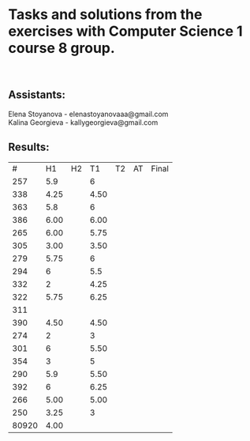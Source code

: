 <h1>Tasks and solutions from the exercises with Computer Science 1 course 8 group.</h1>
<br>
<h2>Assistants:</h2>
Elena Stoyanova - elenastoyanovaaa@gmail.com
<br>
Kalina Georgieva - kallygeorgieva@gmail.com

<h2>Results:</h2>
<table>
	<tr>
		<td>#</td>
		<td>H1</td>
		<td>H2</td>
		<td>T1</td>
		<td>T2</td>
		<td>AT</td>
		<td>Final</td>
	</tr>
		<tr>
			<td>257</td>
			<td>5.9</td>
			<td></td>
			<td>6</td>
			<td></td>
			<td></td>
			<td></td>
		</tr>
		<tr>
			<td>338</td>
			<td>4.25</td>
			<td></td>
			<td>4.50</td>
			<td></td>
			<td></td>
			<td></td>
		</tr>
		<tr>
			<td>363</td>
			<td>5.8</td>
			<td></td>
			<td>6</td>
			<td></td>
			<td></td>
			<td></td>
		</tr>
		<tr>
			<td>386</td>
			<td>6.00</td>
			<td></td>
			<td>6.00</td>
			<td></td>
			<td></td>
			<td></td>
		</tr>
		<tr>
			<td>265</td>
			<td>6.00</td>
			<td></td>
			<td>5.75</td>
			<td></td>
			<td></td>
			<td></td>
		</tr>
		<tr>
			<td>305</td>
			<td>3.00</td>
			<td></td>
			<td>3.50</td>
			<td></td>
			<td></td>
			<td></td>
		</tr>
		<tr>
			<td>279</td>
			<td>5.75</td>
			<td></td>
			<td>6</td>
			<td></td>
			<td></td>
			<td></td>
		</tr>
		<tr>
			<td>294</td>
			<td>6</td>
			<td></td>
			<td>5.5</td>
			<td></td>
			<td></td>
			<td></td>
		</tr>
		<tr>
			<td>332</td>
			<td>2</td>
			<td></td>
			<td>4.25</td>
			<td></td>
			<td></td>
			<td></td>
		</tr>
		<tr>
			<td>322</td>
			<td>5.75</td>
			<td></td>
			<td>6.25</td>
			<td></td>
			<td></td>
			<td></td>
		</tr>
		<tr>
			<td>311</td>
			<td></td>
			<td></td>
			<td></td>
			<td></td>
			<td></td>
			<td></td>
		</tr>
		<tr>
			<td>390</td>
			<td>4.50</td>
			<td></td>
			<td>4.50</td>
			<td></td>
			<td></td>
			<td></td>
		</tr>
		<tr>
			<td>274</td>
			<td>2</td>
			<td></td>
			<td>3</td>
			<td></td>
			<td></td>
			<td></td>
		</tr>
		<tr>
			<td>301</td>
			<td>6</td>
			<td></td>
			<td>5.50</td>
			<td></td>
			<td></td>
			<td></td>
		</tr>
		<tr>
			<td>354</td>
			<td>3</td>
			<td></td>
			<td>5</td>
			<td></td>
			<td></td>
			<td></td>
		</tr>
		<tr>
			<td>290</td>
			<td>5.9</td>
			<td></td>
			<td>5.50</td>
			<td></td>
			<td></td>
			<td></td>
		</tr>
		<tr>
			<td>392</td>
			<td>6</td>
			<td></td>
			<td>6.25</td>
			<td></td>
			<td></td>
			<td></td>
		</tr>
		<tr>
			<td>266</td>
			<td>5.00</td>
			<td></td>
			<td>5.00</td>
			<td></td>
			<td></td>
			<td></td>
		</tr>
		<tr>
			<td>250</td>
			<td>3.25</td>
			<td></td>
			<td>3</td>
			<td></td>
			<td></td>
			<td></td>
		</tr>
		<tr>
			<td>80920</td>
			<td>4.00</td>
			<td></td>
			<td></td>
			<td></td>
			<td></td>
			<td></td>
		</tr>
</table>
